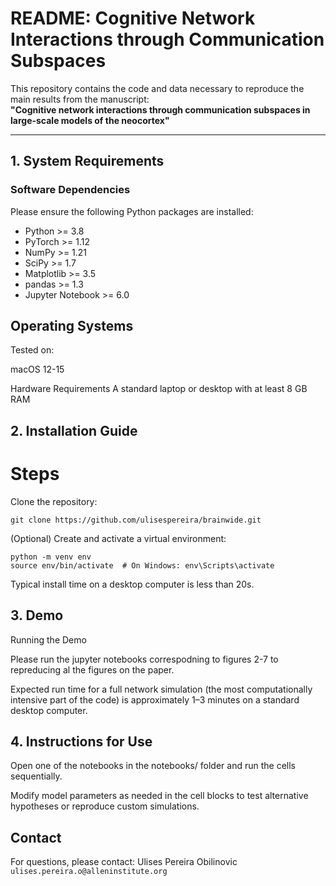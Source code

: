 # README: Cognitive Network Interactions through Communication Subspaces

This repository contains the code and data necessary to reproduce the main results from the manuscript:  
**"Cognitive network interactions through communication subspaces in large-scale models of the neocortex"**

---

## 1. System Requirements

### Software Dependencies

Please ensure the following Python packages are installed:

- Python >= 3.8  
- PyTorch >= 1.12  
- NumPy >= 1.21  
- SciPy >= 1.7  
- Matplotlib >= 3.5  
- pandas >= 1.3  
- Jupyter Notebook >= 6.0  

## Operating Systems
Tested on:

macOS 12-15 

Hardware Requirements
A standard laptop or desktop with at least 8 GB RAM

## 2. Installation Guide
# Steps
Clone the repository:

```git clone https://github.com/ulisespereira/brainwide.git```

(Optional) Create and activate a virtual environment:

```
python -m venv env
source env/bin/activate  # On Windows: env\Scripts\activate
```
Typical install time on a desktop computer is less than 20s.

## 3. Demo
Running the Demo

Please run the jupyter notebooks correspodning to figures 2-7 to repreducing al the figures on the paper.

Expected run time for a full network simulation (the most computationally intensive part of the code) is approximately 1–3 minutes on a standard desktop computer.

## 4. Instructions for Use

Open one of the notebooks in the notebooks/ folder and run the cells sequentially.

Modify model parameters as needed in the cell blocks to test alternative hypotheses or reproduce custom simulations.


## Contact
For questions, please contact:
Ulises Pereira Obilinovic
`ulises.pereira.o@alleninstitute.org`